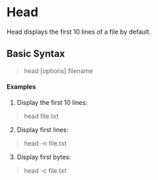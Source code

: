 # Head

Head displays the first 10 lines of a file by default.

## Basic Syntax

> head [options] filename

#### Examples

1. Display the first 10 lines:

> head file.txt

2. Display first <n> lines:

> head -n <n> file.txt

3. Display first <n> bytes:

> head -c <n> file.txt
